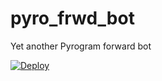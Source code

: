 # pyro_frwd_bot
Yet another Pyrogram forward bot 

[![Deploy](https://www.herokucdn.com/deploy/button.svg)](https://heroku.com/deploy)

